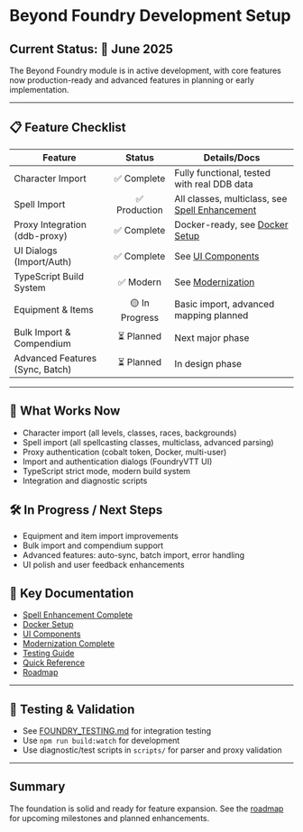 # Beyond Foundry Development Setup

## Current Status: 🚦 June 2025

The Beyond Foundry module is in active development, with core features now production-ready and advanced features in planning or early implementation.

---

## 📋 Feature Checklist

| Feature                        | Status         | Details/Docs                                    |
|------------------------------- |:-------------: |------------------------------------------------|
| Character Import               | ✅ Complete    | Fully functional, tested with real DDB data     |
| Spell Import                   | ✅ Production  | All classes, multiclass, see [Spell Enhancement](SPELL_ENHANCEMENT_COMPLETE.md) |
| Proxy Integration (ddb-proxy)  | ✅ Complete    | Docker-ready, see [Docker Setup](DOCKER_SETUP.md) |
| UI Dialogs (Import/Auth)       | ✅ Complete    | See [UI Components](ui.md)                      |
| TypeScript Build System        | ✅ Modern      | See [Modernization](MODERNIZATION_COMPLETE.md)  |
| Equipment & Items              | 🟡 In Progress | Basic import, advanced mapping planned          |
| Bulk Import & Compendium       | ⏳ Planned     | Next major phase                                |
| Advanced Features (Sync, Batch)| ⏳ Planned     | In design phase                                 |

---

## 🏁 What Works Now

- Character import (all levels, classes, races, backgrounds)
- Spell import (all spellcasting classes, multiclass, advanced parsing)
- Proxy authentication (cobalt token, Docker, multi-user)
- Import and authentication dialogs (FoundryVTT UI)
- TypeScript strict mode, modern build system
- Integration and diagnostic scripts

## 🛠️ In Progress / Next Steps

- Equipment and item import improvements
- Bulk import and compendium support
- Advanced features: auto-sync, batch import, error handling
- UI polish and user feedback enhancements

## 🔗 Key Documentation

- [Spell Enhancement Complete](SPELL_ENHANCEMENT_COMPLETE.md)
- [Docker Setup](DOCKER_SETUP.md)
- [UI Components](ui.md)
- [Modernization Complete](MODERNIZATION_COMPLETE.md)
- [Testing Guide](FOUNDRY_TESTING.md)
- [Quick Reference](quick-reference.md)
- [Roadmap](roadmap.md)

---

## 🧪 Testing & Validation

- See [FOUNDRY_TESTING.md](FOUNDRY_TESTING.md) for integration testing
- Use `npm run build:watch` for development
- Use diagnostic/test scripts in `scripts/` for parser and proxy validation

---

## Summary

The foundation is solid and ready for feature expansion. See the [roadmap](roadmap.md) for upcoming milestones and planned enhancements.

